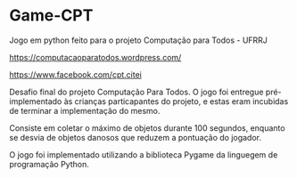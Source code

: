 # Game-CPT
Jogo em python feito para o projeto Computação para Todos - UFRRJ

https://computacaoparatodos.wordpress.com/

https://www.facebook.com/cpt.citei

Desafio final do projeto Computação Para Todos.
O jogo foi entregue pré- implementado às crianças particapantes do projeto, e estas eram incubidas de terminar a implementação do mesmo.  

Consiste em coletar o máximo de objetos durante 100 segundos, enquanto se desvia de objetos danosos que reduzem a pontuação do jogador. 

O jogo foi implementado utilizando a biblioteca Pygame da linguegem de programação Python.
